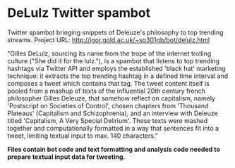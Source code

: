 DeLulz Twitter spambot
=============

Twitter spambot bringing snippets of Deleuze's philosophy to top trending streams. 
Project URL: http://igor.gold.ac.uk/~so301gb/bot/delulz.html 

"Gilles DeLulz, sourcing its name from the trope of the internet trolling culture ("She did it for the lulz."), is a spambot that listens to top trending hashtags via Twitter API and employs the established 'black hat' marketing technique: it extracts the top trending hashtag in a defined time interval and composes a tweet which contains that tag. The tweet content itself is pooled from a mashup of texts of the influential 20th century french philosopher Gilles Deleuze, that somehow reflect on capitalism, namely 'Postscript on Societies of Control', chosen chapters from 'Thousand Plateaus' (Capitalism and Schizophrenia), and an interview with Deleuze titled 'Capitalism, A Very Special Delirium'. These texts were mashed together and computationally formatted in a way that sentences fit into a tweet, limiting textual input to max. 140 characters."

<b>Files contain bot code and text formatting and analysis code needed to prepare textual input data for tweeting.</b> 
